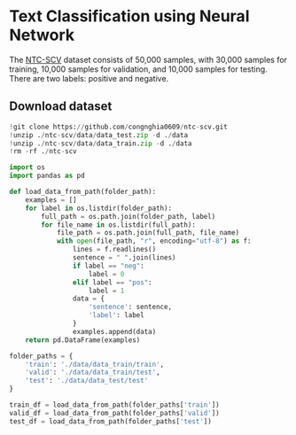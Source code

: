 # Text Classification using Neural Network

The [NTC-SCV](https://streetcodevn.com) dataset consists of 50,000 samples, with 30,000 samples for training, 10,000 samples for validation, and 10,000 samples for testing. There are two labels: positive and negative.

## Download dataset
```python
!git clone https://github.com/congnghia0609/ntc-scv.git
!unzip ./ntc-scv/data/data_test.zip -d ./data
!unzip ./ntc-scv/data/data_train.zip -d ./data
!rm -rf ./ntc-scv
```
```python
import os
import pandas as pd

def load_data_from_path(folder_path):
    examples = []
    for label in os.listdir(folder_path):
        full_path = os.path.join(folder_path, label)
        for file_name in os.listdir(full_path):
            file_path = os.path.join(full_path, file_name)
            with open(file_path, "r", encoding="utf-8") as f:
                lines = f.readlines()
                sentence = " ".join(lines)
                if label == "neg":
                    label = 0
                elif label == "pos":
                    label = 1
                data = {
                    'sentence': sentence,
                    'label': label
                }
                examples.append(data)
    return pd.DataFrame(examples)

folder_paths = {
    'train': './data/data_train/train',
    'valid': './data/data_train/test',
    'test': './data/data_test/test'
}

train_df = load_data_from_path(folder_paths['train'])
valid_df = load_data_from_path(folder_paths['valid'])
test_df = load_data_from_path(folder_paths['test'])
```


